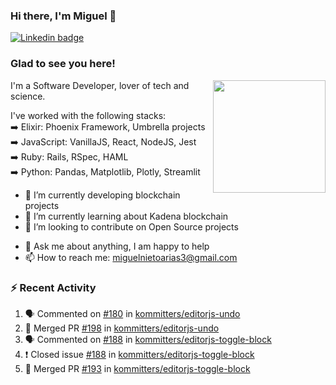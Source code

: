 ### Hi there, I'm Miguel 👋

<a href="https://linkedin.com/in/miguelnietoa/" target="_blank" rel="noopener noreferrer">
  <img src="https://img.shields.io/badge/-LinkedIn-0e76a8?style=flat-square&logo=Linkedin&logoColor=white" alt="Linkedin badge">
</a>
<!-- [![Website Badge](https://img.shields.io/badge/Website-3b5998?style=flat-square&logo=google-chrome&logoColor=white)](#notavailablenow#) 

<img src="https://i.imgur.com/tbrLrt5.gif" width=400 alt="Coding GIF" align="right"/>
-->


### Glad to see you here!
<a href="https://github.com/miguelnietoa"><img src="https://github-readme-stats-git-masterrstaa-rickstaa.vercel.app/api?username=miguelnietoa&show_icons=true&hide_border=true&count_private=true&include_all_commits=true&theme=tokyonight" height="180em" align="right"/></a>
I'm a Software Developer, lover of tech and science. 

I've worked with the following stacks:\
➡️ Elixir: Phoenix Framework, Umbrella projects\
➡️ JavaScript: VanillaJS, React, NodeJS, Jest\
➡️ Ruby: Rails, RSpec, HAML\
➡️ Python: Pandas, Matplotlib, Plotly, Streamlit

- 🔭 I’m currently developing blockchain projects
- 🌱 I’m currently learning about Kadena blockchain
- 👯 I’m looking to contribute on Open Source projects
<!-- 
- 😄 I just finished a Machine Learning course! 
- 🤔 I’m looking for help with ...
-->
- 💬 Ask me about anything, I am happy to help
- 📫 How to reach me: miguelnietoarias3@gmail.com


### ⚡ Recent Activity

<!--START_SECTION:activity-->
1. 🗣 Commented on [#180](https://github.com/kommitters/editorjs-undo/issues/180) in [kommitters/editorjs-undo](https://github.com/kommitters/editorjs-undo)
2. 🎉 Merged PR [#198](https://github.com/kommitters/editorjs-undo/pull/198) in [kommitters/editorjs-undo](https://github.com/kommitters/editorjs-undo)
3. 🗣 Commented on [#188](https://github.com/kommitters/editorjs-toggle-block/issues/188) in [kommitters/editorjs-toggle-block](https://github.com/kommitters/editorjs-toggle-block)
4. ❗️ Closed issue [#188](https://github.com/kommitters/editorjs-toggle-block/issues/188) in [kommitters/editorjs-toggle-block](https://github.com/kommitters/editorjs-toggle-block)
5. 🎉 Merged PR [#193](https://github.com/kommitters/editorjs-toggle-block/pull/193) in [kommitters/editorjs-toggle-block](https://github.com/kommitters/editorjs-toggle-block)
<!--END_SECTION:activity-->
